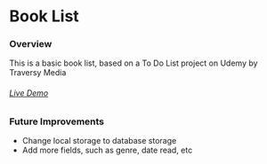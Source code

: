 # Book List

### Overview
This is a basic book list, based on a To Do List project on Udemy by Traversy Media
###### [Live Demo](https://thestender.github.io/booklist/)

### Future Improvements
* Change local storage to database storage
* Add more fields, such as genre, date read, etc